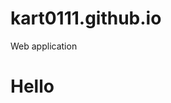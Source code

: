 # kart0111.github.io
Web application
<h1>Hello</h1>
<style>
  #box-container {
    height: 500px;
  }

  #box-1 {
    background-color: dodgerblue;
    width: 50%;
    height: 50%;
  }

  #box-2 {
    background-color: orangered;
    width: 50%;
    height: 50%;
  }
</style>
<body>
<div id="box-container">
  <div id="box-1"></div>
  <div id="box-2"></div>
</div>
 </body>
